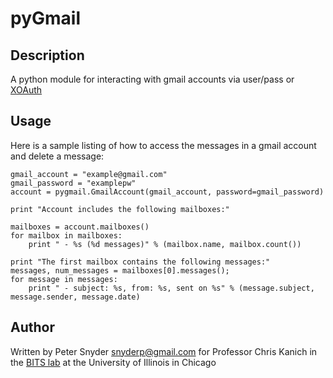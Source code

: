 pyGmail
===

Description
---
A python module for interacting with gmail accounts via user/pass or [XOAuth](https://sites.google.com/site/oauthgoog/Home/oauthimap)

Usage
---
Here is a sample listing of how to access the messages in a gmail account and delete
a message:

    gmail_account = "example@gmail.com"
    gmail_password = "examplepw"
    account = pygmail.GmailAccount(gmail_account, password=gmail_password)

    print "Account includes the following mailboxes:"

    mailboxes = account.mailboxes()
    for mailbox in mailboxes:
        print " - %s (%d messages)" % (mailbox.name, mailbox.count())

    print "The first mailbox contains the following messages:"
    messages, num_messages = mailboxes[0].messages();
    for message in messages:
        print " - subject: %s, from: %s, sent on %s" % (message.subject, message.sender, message.date)

Author
---
Written by Peter Snyder <snyderp@gmail.com> for Professor Chris Kanich in the [BITS lab](http://www.cs.uic.edu/Bits/)
at the University of Illinois in Chicago
